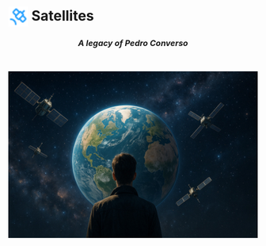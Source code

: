# <img style="vertical-align: middle;height:40px; width:40px;" src="https://raw.githubusercontent.com/bxyteam/satellite-test/refs/heads/main/docs/images/satellite.png"> Satellites

<h3 style="text-align:center;font-weight:bold;font-style:italic;">
A legacy of Pedro Converso
</h3>
<br>
<p align="center">
<img alt="legacy" src="https://raw.githubusercontent.com/bxyteam/satellite-test/refs/heads/main/docs/images/legacy.jpg">
</p>
